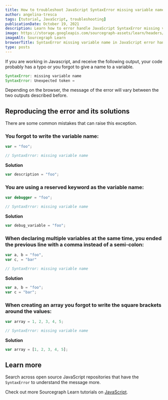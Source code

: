 ```yaml
---
title: How to troubleshoot JavaScript SyntaxError missing variable name
author: angelina-tresca
tags: [tutorial, JavaScript, troubleshooting]
publicationDate: October 19, 2021
description: Learn how to error handle JavaScript SyntaxError missing variable name
image: https://storage.googleapis.com/sourcegraph-assets/learn/headers/sourcegraph-learn-header.png
imageAlt: Sourcegraph Learn
browserTitle: SyntaxError missing variable name in JavaScript error handling
type: posts
---
```


If you are working in Javascript, and receive the following output, your code probably has a typo or you forgot to give a name to a variable.

```js
SyntaxError: missing variable name
SyntaxError: Unexpected token = 
```

Depending on the browser, the message of the error will vary between the two outputs described before.

## Reproducing the error and its solutions
There are some common mistakes that can raise this exception.

### You forgot to write the variable name:
```js
var = "foo";

// SyntaxError: missing variable name
```

**Solution**
```js
var description = "foo";
```

### You are using a reserved keyword as the variable name:
```js
var debugger = "foo";

// SyntaxError: missing variable name
```

**Solution**
```js
var debug_variable = "foo";
```

### When declaring multiple variables at the same time, you ended the previous line with a comma instead of a semi-colon:
```js
var a, b = "foo",
var c, = "bar"

// SyntaxError: missing variable name
```

**Solution**

```js
var a, b = "foo";
var c = "bar";
```

### When creating an array you forgot to write the square brackets around the values:
```js
var array = 1, 2, 3, 4, 5;

// SyntaxError: missing variable name
```
**Solution**
```js
var array = [1, 2, 3, 4, 5];
```

## Learn more

Search across open source JavaScript repositories that have the `SyntaxError` to understand the message more.

<SourcegraphSearch query="SyntaxError: missing variable name" patternType="literal"/>

Check out more Sourcegraph Learn tutorials on [JavaScript](https://learn.sourcegraph.com/tags/javascript).